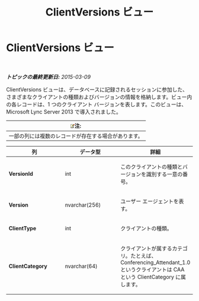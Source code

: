 ﻿---
title: ClientVersions ビュー
TOCTitle: ClientVersions ビュー
ms:assetid: caf7678f-83a0-46c8-83cc-fee4c3991f52
ms:mtpsurl: https://technet.microsoft.com/ja-jp/library/JJ721891(v=OCS.15)
ms:contentKeyID: 49887145
ms.date: 05/19/2016
mtps_version: v=OCS.15
ms.translationtype: HT
---

# ClientVersions ビュー

 

_**トピックの最終更新日:** 2015-03-09_

ClientVersions ビューは、データベースに記録されるセッションに参加した、さまざまなクライアントの種類およびバージョンの情報を格納します。ビュー内の各レコードは、1 つのクライアント バージョンを表します。このビューは、Microsoft Lync Server 2013 で導入されました。

<table>
<thead>
<tr class="header">
<th><img src="images/Gg412781.note(OCS.15).gif" title="note" alt="note" />注:</th>
</tr>
</thead>
<tbody>
<tr class="odd">
<td>一部の列には複数のレコードが存在する場合があります。</td>
</tr>
</tbody>
</table>



<table>
<colgroup>
<col style="width: 33%" />
<col style="width: 33%" />
<col style="width: 33%" />
</colgroup>
<thead>
<tr class="header">
<th>列</th>
<th>データ型</th>
<th>詳細</th>
</tr>
</thead>
<tbody>
<tr class="odd">
<td><p><strong>VersionId</strong></p></td>
<td><p>int</p></td>
<td><p>このクライアントの種類とバージョンを識別する一意の番号。</p></td>
</tr>
<tr class="even">
<td><p><strong>Version</strong></p></td>
<td><p>nvarchar(256)</p></td>
<td><p>ユーザー エージェントを表す。</p></td>
</tr>
<tr class="odd">
<td><p><strong>ClientType</strong></p></td>
<td><p>int</p></td>
<td><p>クライアントの種類。</p></td>
</tr>
<tr class="even">
<td><p><strong>ClientCategory</strong></p></td>
<td><p>nvarchar(64)</p></td>
<td><p>クライアントが属するカテゴリ。たとえば、Conferencing_Attendant_1.0 というクライアントは CAA という ClientCategory に属します。</p></td>
</tr>
</tbody>
</table>

